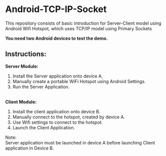 # Android-TCP-IP-Socket
This repository consists of basic introduction for Server-Client model using Android Wifi Hotspot, which uses TCP/IP model using Primary Sockets

<b>You need two Android devices to test the demo.</b><br>

## Instructions: 

<b>Server Module:</b><br>
1. Install the Server application onto device A.<br>
2. Manually create a portable WiFi Hotspot using Android Settings.<br>
3. Run the Server Application.<br><br>

<b>Client Module:</b><br>
1. Install the client application onto device B.<br>
2. Manually connect to the hotspot, created by device A.<br>
3. Use Wifi settings to connect to the hotspot.<br>
4. Launch the Client Application.<br>

</b>Note: <br>
Server application must be launched in device A before launching Client application in Device B.</b><br>
